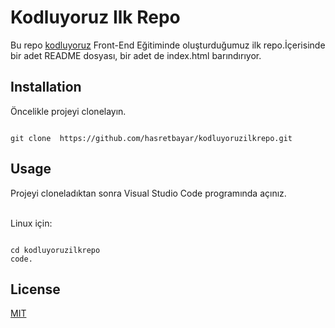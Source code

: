 # Kodluyoruz Ilk Repo

Bu repo [kodluyoruz](https://kodluyoruz.org) Front-End Eğitiminde oluşturduğumuz ilk repo.İçerisinde bir adet README dosyası, bir adet de index.html barındırıyor.

## Installation 

Öncelikle projeyi clonelayın.

```

git clone  https://github.com/hasretbayar/kodluyoruzilkrepo.git

```




## Usage

Projeyi cloneladıktan sonra Visual Studio Code programında açınız. <br><br>
    
Linux için:

```

cd kodluyoruzilkrepo 
code.

```

## License

[MIT](https://github.com/hasretbayar/kodluyoruzilkrepo/blob/de93279e6e538ca01e10228cbb85e7b2ecfa0027/kodluyoruzilkrepo/LICENSE)


